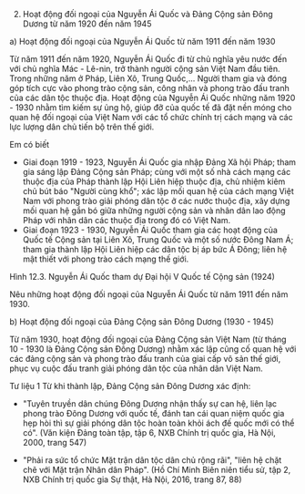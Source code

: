 2. Hoạt động đối ngoại của Nguyễn Ái Quốc và Đảng Cộng sản Đông Dương từ năm 1920 đến năm 1945

a) Hoạt động đối ngoại của Nguyễn Ái Quốc từ năm 1911 đến năm 1930

Từ năm 1911 đến năm 1920, Nguyễn Ái Quốc đi từ chủ nghĩa yêu nước đến với chủ nghĩa Mác - Lê-nin, trở thành người cộng sản Việt Nam đầu tiên. Trong những năm ở Pháp, Liên Xô, Trung Quốc,... Người tham gia và đóng góp tích cực vào phong trào cộng sản, công nhân và phong trào đấu tranh của các dân tộc thuộc địa. Hoạt động của Nguyễn Ái Quốc những năm 1920 - 1930 nhằm tìm kiếm sự ủng hộ, giúp đỡ của quốc tế đã đặt nền móng cho quan hệ đối ngoại của Việt Nam với các tổ chức chính trị cách mạng và các lực lượng dân chủ tiến bộ trên thế giới.

Em có biết
- Giai đoạn 1919 - 1923, Nguyễn Ái Quốc gia nhập Đảng Xã hội Pháp; tham gia sáng lập Đảng Cộng sản Pháp; cùng với một số nhà cách mạng các thuộc địa của Pháp thành lập Hội Liên hiệp thuộc địa, chủ nhiệm kiêm chủ bút báo "Người cùng khổ"; xác lập mối quan hệ của cách mạng Việt Nam với phong trào giải phóng dân tộc ở các nước thuộc địa, xây dựng mối quan hệ gắn bó giữa những người cộng sản và nhân dân lao động Pháp với nhân dân các thuộc địa trong đó có Việt Nam.
- Giai đoạn 1923 - 1930, Nguyễn Ái Quốc tham gia các hoạt động của Quốc tế Cộng sản tại Liên Xô, Trung Quốc và một số nước Đông Nam Á; tham gia thành lập Hội Liên hiệp các dân tộc bị áp bức Á Đông; liên hệ mật thiết với phong trào cách mạng thế giới.

Hình 12.3. Nguyễn Ái Quốc tham dự Đại hội V Quốc tế Cộng sản (1924)

Nêu những hoạt động đối ngoại của Nguyễn Ái Quốc từ năm 1911 đến năm 1930.

b) Hoạt động đối ngoại của Đảng Cộng sản Đông Dương (1930 - 1945)

Từ năm 1930, hoạt động đối ngoại của Đảng Cộng sản Việt Nam (từ tháng 10 - 1930 là Đảng Cộng sản Đông Dương) nhằm xác lập cũng cố quan hệ với các đảng cộng sản và phong trào đấu tranh của giai cấp vô sản thế giới, phục vụ cuộc đấu tranh giải phóng dân tộc của nhân dân Việt Nam.

Tư liệu 1
Từ khi thành lập, Đảng Cộng sản Đông Dương xác định:
- "Tuyên truyền dân chúng Đông Dương nhận thấy sự can hệ, liên lạc phong trào Đông Dương với quốc tế, đánh tan cái quan niệm quốc gia hẹp hòi thì sự giải phóng dân tộc hoàn toàn khỏi ách đế quốc mới có thể có".
(Văn kiện Đảng toàn tập, tập 6, NXB Chính trị quốc gia, Hà Nội, 2000, trang 547)

- "Phải ra sức tổ chức Mặt trận dân tộc dân chủ rộng rãi", "liên hệ chặt chẽ với Mặt trận Nhân dân Pháp".
(Hồ Chí Minh Biên niên tiểu sử, tập 2, NXB Chính trị quốc gia Sự thật, Hà Nội, 2016, trang 87, 88)